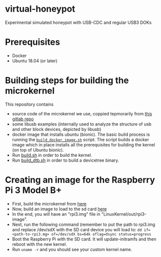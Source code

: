 # virtual-honeypot
Experimental simulated honeypot with USB-CDC and regular USB3 DOKs

# Prerequisites
- Docker
- Ubuntu 18.04 (or later)

# Building steps for building the microkernel
This repository contains
- source code of the microkernel we use, coppied tepmorarily from [this gitlab repo](https://git.scipio.org/raziebe/pi3-public)
- some libusb examples (internally used to analyze the structure of usb and other block devices, depicted by libusb)
- docker image that installs ubuntu (bionic).
The basic build process is running the [`build_docker_image.sh`](https://github.com/deankevorkian/virtual-honeypot/blob/master/build_scripts/LinuxKernelBuild/build_docker_image.sh) script. The script builds a docker image which in place installs all the prerequisites for building the kernel (on top of Ubuntu bionic).
- Run [build.sh](https://github.com/deankevorkian/virtual-honeypot/blob/master/build_scripts/LinuxKernelBuild/build.sh) in order to build the kernel.
- Run [build_dtb.sh](https://github.com/deankevorkian/virtual-honeypot/blob/master/build_scripts/LinuxKernelBuild/build_dtb.sh) in order to build a devicetree binary.

# Creating an image for the Raspberry Pi 3 Model B+
- First, build the microkernel from [here](#building-steps-for-building-the-microkernel)
- Now, build an image to load to the sd card [here](https://github.com/deankevorkian/virtual-honeypot/blob/master/build_scripts/Rpi3ImageBuild/build.sh)
- In the end, you will have an "rpi3.img" file in "LinuxKernel/out/rpi3-image".
- Next, run the following command (remember to put the path to rpi3.img and replace /dev/sdX with the SD card device you will load to:
`dd if=<path-to-rpi3.mg> of=/dev/sdX bs=64k oflag=dsync status=progress`
- Boot the Raspberry Pi with the SD card. It will update-initramfs and then reboot with the new kernel.
- Run `uname -r` and you should see your custom kernel name.
